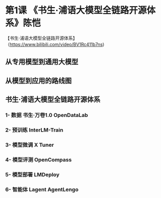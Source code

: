 # 第1课 《书生·浦语大模型全链路开源体系》陈恺   
【书生·浦语大模型全链路开源体系】（https://www.bilibili.com/video/BV1Rc411b7ns)  
## **从专用模型到通用大模型**  
## **从模型到应用的路线图**   
## **书生·浦语大模型全链路开源体系**   
### 1- 数据  书生·万卷1.0  OpenDataLab   
### 2- 预训练 InterLM-Train   
### 3- 模型微调 X Tuner   
### 4- 模型评测  OpenCompass   
### 5- 模型部署  LMDeploy   
### 6- 智能体 Lagent  AgentLengo   

